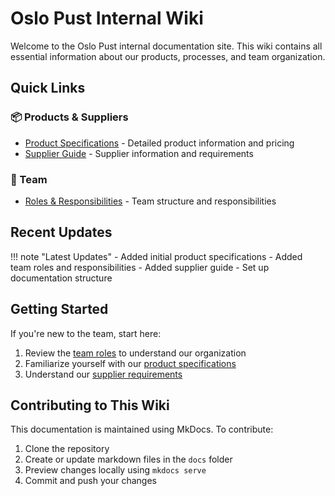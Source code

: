 # Oslo Pust Internal Wiki

Welcome to the Oslo Pust internal documentation site. This wiki contains all essential information about our products, processes, and team organization.

## Quick Links

### 📦 Products & Suppliers
- [Product Specifications](specifications/product-supplier-specs.md) - Detailed product information and pricing
- [Supplier Guide](suppliers-guide.md) - Supplier information and requirements

### 👥 Team
- [Roles & Responsibilities](roles.md) - Team structure and responsibilities

## Recent Updates

!!! note "Latest Updates"
    - Added initial product specifications
    - Added team roles and responsibilities
    - Added supplier guide
    - Set up documentation structure

## Getting Started

If you're new to the team, start here:

1. Review the [team roles](roles.md) to understand our organization
2. Familiarize yourself with our [product specifications](specifications/product-supplier-specs.md)
3. Understand our [supplier requirements](suppliers-guide.md)

## Contributing to This Wiki

This documentation is maintained using MkDocs. To contribute:

1. Clone the repository
2. Create or update markdown files in the `docs` folder
3. Preview changes locally using `mkdocs serve`
4. Commit and push your changes
